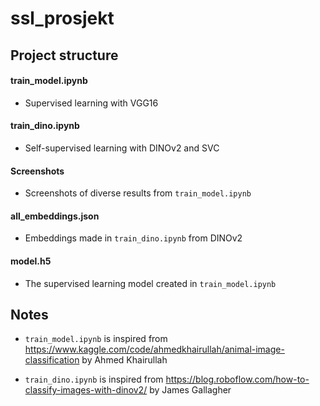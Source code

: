 # ssl_prosjekt

## Project structure

#### train_model.ipynb

* Supervised learning with VGG16

#### train_dino.ipynb

* Self-supervised learning with DINOv2 and SVC

#### Screenshots

* Screenshots of diverse results from `train_model.ipynb`

#### all_embeddings.json

* Embeddings made in `train_dino.ipynb` from DINOv2

#### model.h5

* The supervised learning model created in `train_model.ipynb`

## Notes

* `train_model.ipynb` is inspired from https://www.kaggle.com/code/ahmedkhairullah/animal-image-classification by Ahmed Khairullah

* `train_dino.ipynb` is inspired from https://blog.roboflow.com/how-to-classify-images-with-dinov2/ by James Gallagher
